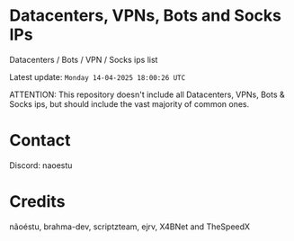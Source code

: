 # Datacenters, VPNs, Bots and Socks IPs
 
Datacenters / Bots / VPN / Socks ips list

Latest update: `Monday 14-04-2025 18:00:26 UTC` 

ATTENTION: This repository doesn't include all Datacenters, VPNs, Bots & Socks ips, 
but should include the vast majority of common ones.

# Contact
Discord: naoestu

# Credits
nãoéstu, brahma-dev, scriptzteam, ejrv, X4BNet and TheSpeedX
